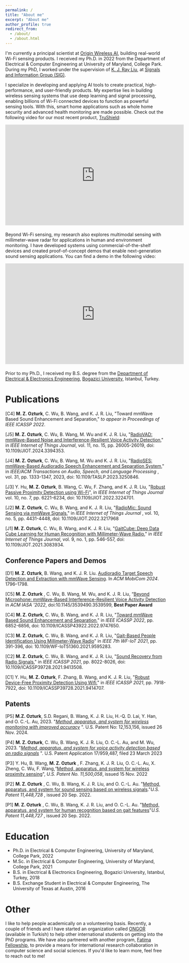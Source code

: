 ```yaml
---
permalink: /
title: "About me"
excerpt: "About me"
author_profile: true
redirect_from: 
  - /about/
  - /about.html
---
```

I'm currently a principal scientist at [Origin Wireless AI](https://www.originwirelessai.com/),
building real-world Wi-Fi sensing products.
I received my Ph.D. in 2022 from the Department of Electrical & Computer Engineering at University of Maryland, College Park. 
During my PhD, I worked under the supervision of [K. J. Ray Liu](http://www.cspl.umd.edu/kjrliu/), at [Signals and Information Group (SIG)](http://sig.umd.edu/).

I specialize in developing and applying AI tools to create practical, high-performance, and user-friendly products.
My expertise lies in building wireless sensing systems that use deep learning 
and signal processing, enabling billions of Wi-Fi connected devices to function as powerful 
sensing tools.  With this, smart home applications such as whole home security and advanced 
health monitoring are made possible. Check out the following video for our most recent product, [TruShield](https://www.originwirelessai.com/trushield/):

<iframe width="560" height="315" src="https://www.youtube.com/embed/QuLfp0FQnvg?si=zhjogWS848kNkgfV" title="YouTube video player" frameborder="0" allow="accelerometer; autoplay; clipboard-write; encrypted-media; gyroscope; picture-in-picture; web-share" referrerpolicy="strict-origin-when-cross-origin" allowfullscreen></iframe>
<div style="margin-bottom: 20px;"></div>

Beyond Wi-Fi sensing, my research also explores multimodal sensing with millimeter-wave radar 
for applications in human and environment monitoring. I have developed 
systems using commercial-of-the-shelf devices and created proof-of-concept demos that 
enable next-generation sound sensing applications. You can find a demo in the following video:

<iframe width="560" height="315" src="https://www.youtube.com/embed/4X3DiWD_MIU?si=HA0rkEOLbmAdNhOw" title="YouTube video player" frameborder="0" allow="accelerometer; autoplay; clipboard-write; encrypted-media; gyroscope; picture-in-picture; web-share" referrerpolicy="strict-origin-when-cross-origin" allowfullscreen></iframe>
<div style="margin-bottom: 20px;"></div> 

Prior to my Ph.D., I received my B.S. degree from the [Department of Electrical & Electronics Engineering](https://ee.boun.edu.tr/), [Bogazici University](http://boun.edu.tr/en-US/Index), Istanbul, Turkey.

# Publications

[C4] **M. Z. Ozturk**, C. Wu, B. Wang, and K. J. R. Liu, "Toward mmWave Based Sound Enhancement and Separation," *to appear in Proceedings of IEEE ICASSP 2022*.

[J5] **M. Z. Ozturk**, C. Wu, B. Wang, M. Wu and K. J. R. Liu, "[RadioVAD: mmWave-Based Noise and Interference-Resilient Voice Activity Detection](https://ieeexplore.ieee.org/document/10509864)," in *IEEE Internet of Things Journal*, vol. 11, no. 15, pp. 26005-26019, doi: 10.1109/JIOT.2024.3394353. 

[J4] **M. Z. Ozturk**, C. Wu, B. Wang, M. Wu and K. J. R. Liu, "[RadioSES: mmWave-Based Audioradio Speech Enhancement and Separation System,](https://ieeexplore.ieee.org/document/10057023)" in  *IEEE/ACM Transactions on Audio, Speech, and Language Processing* , vol. 31, pp. 1333-1347, 2023, doi: 10.1109/TASLP.2023.3250846.

[J3] Y. Hu, **M. Z. Ozturk**, B. Wang, C. Wu, F. Zhang, and K. J. R. Liu, "[Robust Passive Proximity Detection using Wi-Fi](https://ieeexplore.ieee.org/document/9963585)", in *IEEE Internet of Things Journal* vol. 10, no. 7, pp. 6221-6234, doi: 10.1109/JIOT.2022.3224701.

[J2] **M. Z. Ozturk**, C. Wu, B. Wang, and K. J. R. Liu, "[RadioMic: Sound Sensing via mmWave Signals](https://ieeexplore.ieee.org/document/9931938)," in *IEEE Internet of Things Journal* , vol. 10, no. 5, pp. 4431-4448, doi: 10.1109/JIOT.2022.3217968

[J1] **M. Z. Ozturk**, C. Wu, B. Wang, and K. J. R. Liu, "[GaitCube: Deep Data Cube Learning for Human Recognition with Millimeter-Wave Radio](https://ieeexplore.ieee.org/document/9440988)," in *IEEE Internet of Things Journal*, vol. 9, no. 1, pp. 546-557, doi: 10.1109/JIOT.2021.3083934.

## Conference Papers and Demos

[D1] **M. Z. Ozturk**, B. Wang, and K. J. R. Liu. [Audioradio Target Speech Detection and Extraction with mmWave Sensing](https://dl.acm.org/doi/10.1145/3636534.3698863). In *ACM MobiCom 2024*. 1796–1798.

[C5] **M. Z. Ozturk** , C. Wu, B. Wang, M. Wu, and K. J. R. Liu, “[Beyond Microphone: mmWave-Based Interference-Resilient Voice Activity Detection](https://dl.acm.org/doi/10.1145/3539490.3539599) in *ACM IASA '2022*, doi:10.1145/3539490.3539599, **Best Paper Award**

[C4] **M. Z. Ozturk**, C. Wu, B. Wang, and K. J. R. Liu, "[Toward mmWave Based Sound Enhancement and Separation,](https://ieeexplore.ieee.org/document/9747650)" in *IEEE ICASSP 2022*, pp. 6852-6856, doi: 10.1109/ICASSP43922.2022.9747650.

[C3] **M. Z. Ozturk**, C. Wu, B. Wang, and K. J. R. Liu, "[Gait-Based People Identification Using Millimeter-Wave Radio](https://ieeexplore.ieee.org/document/9595283)" in *IEEE 7th WF-IoT 2021*, pp. 391-396, doi: 10.1109/WF-IoT51360.2021.9595283.

[C2] **M. Z. Ozturk**, C. Wu, B. Wang, and K. J. R. Liu, "[Sound Recovery from Radio Signals](https://ieeexplore.ieee.org/document/9413508)," in *IEEE ICASSP 2021*, pp. 8022-8026, doi: 10.1109/ICASSP39728.2021.9413508.

[C1] Y. Hu, **M. Z. Ozturk**, F. Zhang, B. Wang, and K. J. R. Liu, "[Robust Device-Free Proximity Detection Using Wifi](https://ieeexplore.ieee.org/document/9414707)," in *IEEE ICASSP 2021*, pp. 7918-7922, doi: 10.1109/ICASSP39728.2021.9414707.

## Patents

[P5] **M.Z. Ozturk**, S.D. Regani, B. Wang, K. J. R. Liu, H.-Q. D. Lai, Y. Han, and O. C.-L. Au, 2023. "*[Method, apparatus, and system for wireless monitoring with improved accuracy](https://patents.google.com/patent/US20230273291A1/en)* ". U.S. Patent No: 12,153,156, issued 26 Nov. 2024.

[P4] **M. Z. Ozturk**, C. Wu, B. Wang, K. J. R. Liu, O. C.-L. Au, and M. Wu, 2023. "*[Method, apparatus, and system for voice activity detection based on radio signals](https://patents.google.com/patent/US20230090763A1/en)* ". U.S. Patent Application 17/959,487, filed 23 March 2023

[P3] Y. Hu, B. Wang,  **M. Z. Ozturk** , F. Zhang, K. J. R. Liu, O. C.-L. Au, X. Zheng, C. Wu, F. Wang,“[Method, apparatus, and system for wireless proximity sensing](https://patents.google.com/patent/US11500058B2/en)", *U.S. Patent No. 11,500,058*, issued 15 Nov. 2022

[P2]  **M. Z. Ozturk** , C. Wu, B. Wang, K. J. R. Liu, and O. C.-L. Au. "[Method, apparatus, and system for sound sensing based on wireless signals](https://patents.google.com/patent/US11448728B2/en)."*U.S. Patent 11,448,728* , issued 20 Sep. 2022.

[P1]  **M. Z. Ozturk** , C. Wu, B. Wang, K. J. R. Liu, and O. C.-L. Au. "[Method, apparatus, and system for human recognition based on gait features](https://patents.google.com/patent/US11448727B2/en)"*U.S. Patent 11,448,727* , issued 20 Sep.  2022.

# Education

* Ph.D. in Electrical & Computer Engineering, University of Maryland, College Park, 2022
* M.Sc. in Electrical & Computer Engineering, University of Maryland, College Park, 2021
* B.S. in Electrical & Electronics Engineering, Bogazici University, Istanbul, Turkey, 2018
* B.S. Exchange Student in Electrical & Computer Engineering, The University of Texas at Austin, 2016


# Other
I like to help people academically on a volunteering basis. Recently, a couple of friends and I have started an organization called [ONGOR](https://www.oncugonuller.com/) (available in Turkish) to help other international students on getting into the PhD programs. We have also partnered with another program, [Fatima Fellowship](http://fatimafellowship.com/), to provide a means for international research collaboration in computer science and social sciences. If you'd like to learn more, feel free to reach out to me! 
